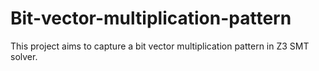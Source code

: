 # Bit-vector-multiplication-pattern

This project aims to capture a bit vector multiplication pattern
in Z3 SMT solver.
